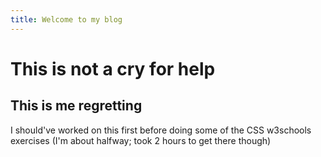 ```yaml
---
title: Welcome to my blog
---
```


# This is not a cry for help
## This is me regretting
I should've worked on this first before doing some of the CSS w3schools exercises (I'm about halfway; took 2 hours to get there though)
